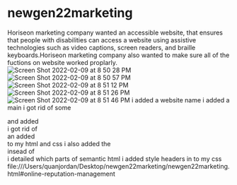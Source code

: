 # newgen22marketing
Horiseon marketing company wanted an accessible website, that ensures that people with disabilities can access a website using assistive technologies such as video captions, screen readers, and braille keyboards.Horiseon marketing company also wanted to make sure all of the fuctions on website worked proplarly.
![Screen Shot 2022-02-09 at 8 50 28 PM](https://user-images.githubusercontent.com/98237579/153321628-00fe5a3e-5133-48f4-bbda-c8aad20cad3a.png)
![Screen Shot 2022-02-09 at 8 50 57 PM](https://user-images.githubusercontent.com/98237579/153321682-db64bc78-854a-4105-8730-b74913de5729.png)
![Screen Shot 2022-02-09 at 8 51 12 PM](https://user-images.githubusercontent.com/98237579/153321722-2c49f061-7f9d-4c70-b843-49b496c118c1.png)
![Screen Shot 2022-02-09 at 8 51 26 PM](https://user-images.githubusercontent.com/98237579/153321752-383a6d3f-c50f-48a6-9717-f6f9f73dc422.png)
![Screen Shot 2022-02-09 at 8 51 46 PM](https://user-images.githubusercontent.com/98237579/153321793-5c0d6200-7e04-4c91-965f-8dff05114931.png)
i added a website name
i added a main
i got rid of some <div> and added <section>
  i got rid of <div> an added <nav> to my html and css
  i also added the <aside> insead of <div>
  i detailed which parts of semantic html
  i added style headers in to my css
  file:///Users/quanjordan/Desktop/newgen22marketing/newgen22marketing.html#online-reputation-management
